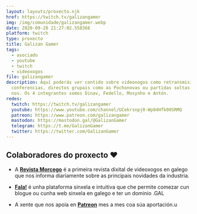 ```yaml
---
layout: layouts/proxecto.njk
href: https://twitch.tv/galizangamer
img: /img/comunidade/galizangamer.webp
date: 2020-09-28 21:27:02.558366
platform: twitch
type: proxecto
title: Galizan Gamer
tags:
  - asociado
  - youtube
  - twitch
  - videoxogos
file: galizangamer
description: Aquí poderás ver contido sobre videoxogos como retransmisións de
  conferencias, directos grupais como as Pochonovas ou partidas soltas dalgún de
  nos. Os 4 integrantes somos Dinav, Fedello, Mosynho e Antón.
redes:
  twitch: https://twitch.tv/galizangamer
  youtube: https://www.youtube.com/channel/UCekrsnpj0-Wp84Hfk00SRMQ
  patreon: https://www.patreon.com/galizangamer
  mastodon: https://mastodon.gal/@GalizanGamer
  telegram: https://t.me/GalizanGamer
  twitter: https://twitter.com/GalizanGamer
---
```

## Colaboradores do proxecto ❤️

- A [**Revista Morcego**](https://revistamorcego.com/) é a primeira revista
  dixital de videoxogos en galego que nos informa diariamente sobre as
  principais novidades da industria.

- [**Fala!**](https://fala.gal/) é unha plataforma sinxela e intuitiva que che
  permite comezar cun blogue ou cunha web sinxela en galego e ter un dominio
  .GAL

- A xente que nos apoia en [**Patreon**](https://www.patreon.com/galizangamer)
  mes a mes coa súa aportación.u
